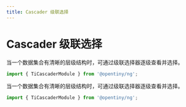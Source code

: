 ```yaml
---
title: Cascader 级联选择
---
```

# Cascader 级联选择

<div class="used-tiny">

当一个数据集合有清晰的层级结构时，可通过级联选择器逐级查看并选择。

```typescript
import { TiCascaderModule } from '@opentiny/ng';
```

</div>

<div class="used-config">

当一个数据集合有清晰的层级结构时，可通过级联选择器逐级查看并选择。

```typescript
import { TiCascaderModule } from '@opentiny/ng';
```
</div>
